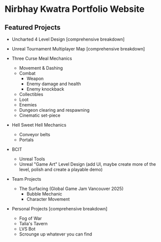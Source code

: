 # Nirbhay Kwatra Portfolio Website

## Featured Projects
- Uncharted 4 Level Design [comprehensive breakdown]
- Unreal Tournament Multiplayer Map [comprehensive breakdown]
- Three Curse Meal Mechanics
	- Movement & Dashing
	- Combat
		- Weapon
		- Enemy damage and health
		- Enemy knockback
	- Collectibles
	- Loot
	- Enemies
	- Dungeon clearing and respawning
	- Cinematic set-piece
- Hell Sweet Hell Mechanics
	- Conveyor belts
	- Portals
- BCIT
	- Unreal Tools
	- Unreal "Game Art" Level Design (add UI, maybe create more of the level, polish and create a playable demo)

- Team Projects
  	- The Surfacing (Global Game Jam Vancouver 2025)
  		- Bubble Mechanic
  	   	- Character Movement
- Personal Projects [comprehensive breakdown]
	- Fog of War
	- Talia's Tavern
  	- LVS Bot
	- Scrounge up whatever you can find
